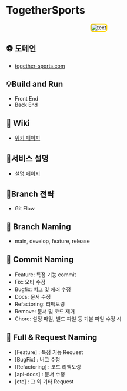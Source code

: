 # TogetherSports


<p align="center">
  <img style="
border: 3px solid gold;
border-radius: 7px;
-moz-border-radius: 7px;
-khtml-border-radius: 7px;
-webkit-border-radius: 7px;
       src="https://user-images.githubusercontent.com/79268661/173778023-c8d9adc8-f630-4b1d-a75e-10b1390e8b85.png" alt="text" width="number" />
</p>




## ⚽️ 도메인
- [together-sports.com](together-sports.com)

## 💡Build and Run
- Front End
- Back End

## 📒 Wiki
- [위키 페이지](https://github.com/Cha-Young-Ho/TogetherSports/wiki)

## 🔎서비스 설명
- [설명 페이지](https://candied-literature-ad0.notion.site/Together-Sports-fa0476b057034596bc276438e8198e77)

## 🌱Branch 전략
- Git Flow

## 🐳 Branch Naming
- main, develop, feature, release

## 🐳 Commit Naming
- Feature: 특정 기능 commit
- Fix: 오타 수정
- Bugfix: 버그 및 에러 수정
- Docs: 문서 수정
- Refactoring: 리팩토링
- Remove: 문서 및 코드 제거
- Chore: 설정 파일, 빌드 파일 등 기본 파일 수정 시

## 🐳 Full & Request Naming
- [Feature] : 특정 기능 Request
- [BugFix] : 버그 수정
- [Refactoring] : 코드 리팩토링
- [api-docs] : 문서 수정
- [etc] : 그 외 기타 Request
